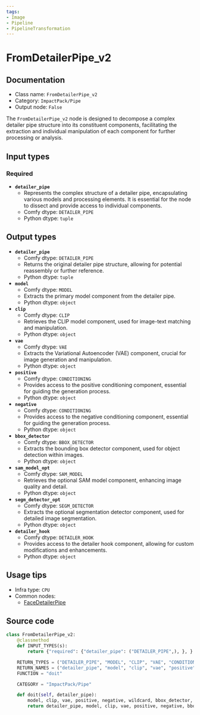 ```yaml
---
tags:
- Image
- Pipeline
- PipelineTransformation
---
```


# FromDetailerPipe_v2
## Documentation
- Class name: `FromDetailerPipe_v2`
- Category: `ImpactPack/Pipe`
- Output node: `False`

The `FromDetailerPipe_v2` node is designed to decompose a complex detailer pipe structure into its constituent components, facilitating the extraction and individual manipulation of each component for further processing or analysis.
## Input types
### Required
- **`detailer_pipe`**
    - Represents the complex structure of a detailer pipe, encapsulating various models and processing elements. It is essential for the node to dissect and provide access to individual components.
    - Comfy dtype: `DETAILER_PIPE`
    - Python dtype: `tuple`
## Output types
- **`detailer_pipe`**
    - Comfy dtype: `DETAILER_PIPE`
    - Returns the original detailer pipe structure, allowing for potential reassembly or further reference.
    - Python dtype: `tuple`
- **`model`**
    - Comfy dtype: `MODEL`
    - Extracts the primary model component from the detailer pipe.
    - Python dtype: `object`
- **`clip`**
    - Comfy dtype: `CLIP`
    - Retrieves the CLIP model component, used for image-text matching and manipulation.
    - Python dtype: `object`
- **`vae`**
    - Comfy dtype: `VAE`
    - Extracts the Variational Autoencoder (VAE) component, crucial for image generation and manipulation.
    - Python dtype: `object`
- **`positive`**
    - Comfy dtype: `CONDITIONING`
    - Provides access to the positive conditioning component, essential for guiding the generation process.
    - Python dtype: `object`
- **`negative`**
    - Comfy dtype: `CONDITIONING`
    - Provides access to the negative conditioning component, essential for guiding the generation process.
    - Python dtype: `object`
- **`bbox_detector`**
    - Comfy dtype: `BBOX_DETECTOR`
    - Extracts the bounding box detector component, used for object detection within images.
    - Python dtype: `object`
- **`sam_model_opt`**
    - Comfy dtype: `SAM_MODEL`
    - Retrieves the optional SAM model component, enhancing image quality and detail.
    - Python dtype: `object`
- **`segm_detector_opt`**
    - Comfy dtype: `SEGM_DETECTOR`
    - Extracts the optional segmentation detector component, used for detailed image segmentation.
    - Python dtype: `object`
- **`detailer_hook`**
    - Comfy dtype: `DETAILER_HOOK`
    - Provides access to the detailer hook component, allowing for custom modifications and enhancements.
    - Python dtype: `object`
## Usage tips
- Infra type: `CPU`
- Common nodes:
    - [FaceDetailerPipe](../../ComfyUI-Impact-Pack/Nodes/FaceDetailerPipe.md)



## Source code
```python
class FromDetailerPipe_v2:
    @classmethod
    def INPUT_TYPES(s):
        return {"required": {"detailer_pipe": ("DETAILER_PIPE",), }, }

    RETURN_TYPES = ("DETAILER_PIPE", "MODEL", "CLIP", "VAE", "CONDITIONING", "CONDITIONING", "BBOX_DETECTOR", "SAM_MODEL", "SEGM_DETECTOR", "DETAILER_HOOK")
    RETURN_NAMES = ("detailer_pipe", "model", "clip", "vae", "positive", "negative", "bbox_detector", "sam_model_opt", "segm_detector_opt", "detailer_hook")
    FUNCTION = "doit"

    CATEGORY = "ImpactPack/Pipe"

    def doit(self, detailer_pipe):
        model, clip, vae, positive, negative, wildcard, bbox_detector, segm_detector_opt, sam_model_opt, detailer_hook, _, _, _, _ = detailer_pipe
        return detailer_pipe, model, clip, vae, positive, negative, bbox_detector, sam_model_opt, segm_detector_opt, detailer_hook

```
